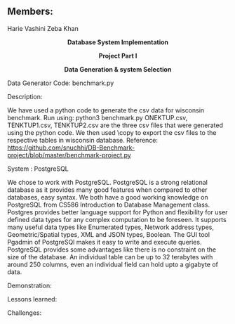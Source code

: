                                                                                   
                                                    
## Members:
Harie Vashini
Zeba Khan

   <p align= "center"> <b> Database System Implementation</b></p>
   <p align= "center"> <b> Project Part I </b></p>
   <p align= "center"> <b>Data Generation & system Selection </b> </p>

Data Generator Code: benchmark.py

Description:

We have used a python code to generate the csv data for wisconsin benchmark.
Run using: python3 benchmark.py
ONEKTUP.csv, TENKTUP1.csv, TENKTUP2.csv are the three csv files that were generated using the python code.
We then used \copy to export the csv files to the respective tables in wisconsin database.
Reference: https://github.com/snuchhi/DB-Benchmark-project/blob/master/benchmark-project.py

System : PostgreSQL

We chose to work with PostgreSQL. PostgreSQL is a strong relational database as it provides many good features when compared to other databases, easy syntax. We both have a good working knowledge on PostgreSQL from CS586 Introduction to Database Management class. Postgres provides better language support for Python and flexibility for user defined data types for any complex computation to be foreseen. It supports many useful data types like Enumerated types, Network address types, Geometric/Spatial types, XML and JSON types, Boolean. The GUI tool Pgadmin of PostgreSQl makes it easy to write and execute queries. PostgreSQL provides some advantages like there is no constraint on the size of the database. An individual table can be up to 32 terabytes with around 250 columns, even an individual field can hold upto a gigabyte of data. 


Demonstration:

Lessons learned:

Challenges: 

